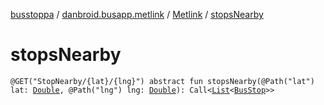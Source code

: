 [busstoppa](../../index.md) / [danbroid.busapp.metlink](../index.md) / [Metlink](index.md) / [stopsNearby](./stops-nearby.md)

# stopsNearby

`@GET("StopNearby/{lat}/{lng}") abstract fun stopsNearby(@Path("lat") lat: `[`Double`](https://kotlinlang.org/api/latest/jvm/stdlib/kotlin/-double/index.html)`, @Path("lng") lng: `[`Double`](https://kotlinlang.org/api/latest/jvm/stdlib/kotlin/-double/index.html)`): Call<`[`List`](https://kotlinlang.org/api/latest/jvm/stdlib/kotlin.collections/-list/index.html)`<`[`BusStop`](../../danbroid.busapp.data/-bus-stop/index.md)`>>`